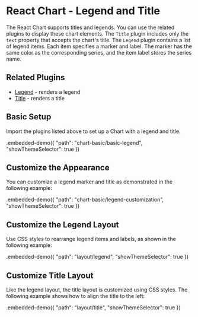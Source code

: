 # React Chart - Legend and Title

The React Chart supports titles and legends. You can use the related plugins to display these chart elements.
The `Title` plugin includes only the `text` property that accepts the chart's title.
The `Legend` plugin contains a list of legend items. Each item specifies a marker and label. The marker has the same color as the corresponding series, and the item label stores the series name.

## Related Plugins

- [Legend](../reference/legend.md) - renders a legend
- [Title](../reference/title.md) - renders a title

## Basic Setup

Import the plugins listed above to set up a Chart with a legend and title.

.embedded-demo({ "path": "chart-basic/basic-legend", "showThemeSelector": true })

## Customize the Appearance

You can customize a legend marker and title as demonstrated in the following example:

.embedded-demo({ "path": "chart-basic/legend-customization", "showThemeSelector": true })

## Customize the Legend Layout


Use CSS styles to rearrange legend items and labels, as shown in the following example:

.embedded-demo({ "path": "layout/legend", "showThemeSelector": true })

## Customize Title Layout

Like the legend layout, the title layout is customized using CSS styles. The following example shows how to align the title to the left:

.embedded-demo({ "path": "layout/title", "showThemeSelector": true })

